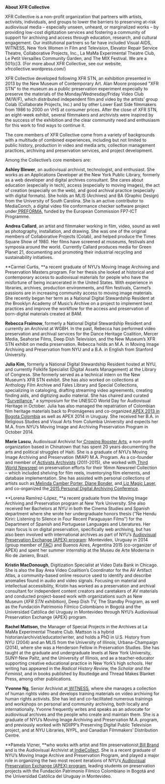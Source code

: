 **About XFR Collective**

XFR Collective is a non-profit organization that partners with artists, activists, individuals, and groups to lower the barriers to preserving at-risk audiovisual media – especially unseen, unheard, or marginalized works – by providing low-cost digitization services and fostering a community of support for archiving and access through education, research, and cultural engagement. Our institutional partners so far have included Visual AIDS, WITNESS, New York Women in Film and Television, Elevator Repair Service Theatre, Collaborative Projects, Inc., La MaMa Experimental Theatre Club, Le Petit Versailles Community Garden, and The MIX Festival. We are a 501(c)3. (For more about XFR Collective, see our website, xfrcollective.wordpress.com/)

XFR Collective developed following XFR STN, an exhibition presented in 2013 by the New Museum of Contemporary Art.  Alan Moore proposed "XFR STN" to the museum as a public preservation experiment especially to preserve the materials of the Monday/Wednesday/Friday Video Club (M/W/F), which distributed independent film and video by the artists’ group Colab (Collaborate Projects, Inc.) and by other Lower East Side filmmakers from 1986 to 2000 on VHS at consumer prices. After the close of XFR STN, an eight-week exhibit, several filmmakers and archivists were inspired by the success of the exhibition and the clear community need and enthusiasm for this work to find ways to continue it.

The core members of XFR Collective come from a variety of backgrounds with a multitude of combined experiences, including but not limited to public history, production in video and media arts, collection management practices, archiving and preservation services, and project development.

Among the Collective’s core members are:

**Ashley Blewer**, an audiovisual archivist, technologist, and enthusiast. She works as an Applications Developer at the New York Public Library, formerly as a web developer and digital archives consultant. She cares about education (especially in tech), access (especially to moving images), the act of creation (especially on the web), and good archival practice (especially with digital formats). She holds an MLIS (Archives) and BA (Graphic Design) from the University of South Carolina. She is an active contributor to MediaConch, a digital video file conformance checker software project under[ PREFORMA](http://www.preforma-project.eu/), funded by the European Commission FP7-ICT Programme.

**Andrea Callard**, an artist and filmmaker working in film, video, sound as well as photography, installation, and drawing.  She was one of the original members of Collaborative Projects (Colab), and helped produce the Times Square Show of 1980.  Her films have screened at museums, festivals and symposia around the world.  Currently Callard produces media for Green Planet 21, documenting and promoting their industrial recycling and sustainability initiatives.

**Carmel Curtis, **a recent graduate of NYU’s Moving Image Archiving and Preservation Masters program. For her thesis she looked at historical and contemporary access to audiovisual materials for people who have the misfortune of being incarcerated in the United States. With experience in libraries, archives, production environments, and film festivals, Carmel’s passions are in increasing community access to moving image materials. She recently began her term as a National Digital Stewardship Resident at the Brooklyn Academy of Music’s Archive on a project to implement best practices and improve the workflow for the access and preservation of born-digital materials created at BAM.

**Rebecca Fraimow**, formerly a National Digital Stewardship Resident and currently an Archivist at WGBH. In the past, Rebecca has performed video preservation and archival services for the Dance Heritage Coalition, Mercer Media, Seahorse Films, Deep Dish Television, and the New Museum’s XFR STN exhibit on media preservation. Rebecca holds an M.A. in Moving Image Archiving and Preservation from NYU and a B.A. in English from Stanford University.

**Julia Kim,** formerly a National Digital Stewardship Resident hosted at NYU, and currently Folklife Specialist (Digital Assets Management) at the Library of Congress. She formerly served as a technical intern on the New Museum’s XFR STN exhibit. She has also worked on collections at Anthology Film Archive and Fales Library and Special Collections, specializing in cataloging, drafting streaming video agreements, creating finding aids, and digitizing audio material. She has chaired and curated "[Surveillance](http://wdavh.tumblr.com/)," a symposium for the UNESCO World Day for Audiovisual Heritage in October. Julia has also managed the repatriation of Colombian film heritage materials back to Proimágenes and co-organized[ APEX 2013 in Bogota Colombia](http://http//apexbogota.wordpress.com/) as well as APEX 2014 in Uruguay. She received her B.A. in Religious Studies and Visual Arts from Columbia University and expects her M.A. from NYU’s Moving Image and Archiving Preservation Program in October 2014.

**Marie Lascu**, Audiovisual Archivist for[ Crowing Rooster Arts](http://crowingrooster.org/), a non-profit organization based in Chinatown that has spent 20 years documenting the arts and political struggles of Haiti. She is a graduate of NYU’s Moving Image Archiving and Preservation (MIAP) M.A. Program. As a co-founder and member of[ Activists Archivists](http://activist-archivists.org/wp/) (2011-2015), she worked with[ Third World Newsreel](https://www.twn.org/) on preservation efforts for their 16mm Newsreel Collection – which included shelving for film reels, inventorying film elements, and database implementation. She has assisted with personal collections of artists such as[ Melinda Camber Porter](http://www.camberporter.org/bio.html),[ Diane Bonder](http://dianebonder.com/), and[ Liz Magic Laser](http://www.lizmagiclaser.com/), and co-organized the[ 2015 Personal Digital Archiving Conference](http://personaldigitalarchiving.com/).

**Lorena Ramírez-López, **a recent graduate from the Moving Image Archiving and Preservation program at New York University. She also received her Bachelors at NYU in both the Cinema Studies and Spanish department where she wrote her undergraduate honors thesis ("Ñe Hendu Kiriri: Listening to Silence in Four Recent Paraguayan Films") for the Department of Spanish and Portuguese Languages and Literatures. Her main focus is on digital preservation, specifically web archiving, but has also been involved with international archives as part of NYU’s [Audiovisual Preservation Exchange (APEX) program](https://apexnyu.wordpress.com/): Montevideo, Uruguay in 2014 (group member of[ FAC](https://es-la.facebook.com/Fundacion.de.Arte.Contemporaneo)) and Buenos Aires, Argentina 2015 (co-organizer of APEX) and spent her summer internship at the Museu de Arte Moderna in Rio de Janiero, Brazil.

**Kristin MacDonough**, Digitization Specialist at Video Data Bank in Chicago.  She is also the Bay Area Video Coalition’s Coordinator for the AV Artifact Atlas, a community-based online resource used to identify and describe anomalies found in audio and video signals. Focusing on material and intellectual accessibility, Kristin has worked as a preservation and archival consultant for independent content creators and caretakers of AV materials and conducted project-based work with organizations such as New Museum (*XFR STN* exhibition), Deep Dish TV, The Standby Program, as well as the Fundación Patrimonio Filmico Colombiano in Bogotá and the Universidad Católica del Uruguay in Montevideo through NYU’s Audiovisual Preservation Exchange (APEX) program.

**Rachel Mattson**, the Manager of Special Projects in the Archives at La MaMa Experimental Theatre Club. Mattson is a hybrid historian/archivist/educator/writer, and holds a PhD in U.S. History from NYU (2004) and an MLIS from the University of Illinois, Urbana-Champaign (2014), where she was a Henderson Fellow in Preservation Studies. She has taught at the graduate and undergraduate levels at New York University, SUNY-New Paltz, and the University of Illinois, and as a teacher-educator supporting creative educational practice in New York’s high schools. Her writing has appeared in the *Radical History Review,* the *Scholar and the Feminist,* and in books published by Routledge and Thread Makes Blanket Press, among other publications.

**Yvonne Ng**, Senior Archivist at[ WITNESS](http://witness.org), where she manages a collection of human rights video and develops training materials on video archiving for human rights activists. She has led and co-facilitated numerous trainings and workshops on personal and community archiving, both locally and internationally. Yvonne frequently writes and speaks as an advocate for audiovisual archives and the people who create and maintain them. She is a graduate of NYU’s Moving Image Archiving and Preservation M.A. program, and previously worked with NDIIPP’s Preserving Digital Public Television project, and at NYU Libraries, NYPL, and Canadian Filmmakers’ Distribution Centre.

**Pamela Vizner, **who works with artist and film preservationist[ Bill Brand](http://bboptics.com/) and is the Audiovisual Archivist at[ IndieCollect](http://indiecollect.org/).  She is a recent graduate of NYU’s Moving Image Archive and Preservation Program, and played a major role in organizing the two most recent iterations of NYU’s[ Audiovisual Preservation Exchange (APEX) program](https://apexnyu.wordpress.com/), leading students on preservation projects with the Fundación Patrimonio Filmico Colombiano in Bogotá and the Universidad Católica del Uruguay in Montevideo.

			


